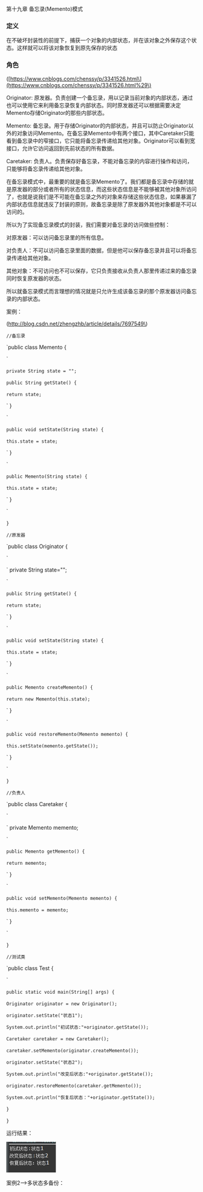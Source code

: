 第十九章 备忘录\(Memento\)模式

### 定义

在不破坏封装性的前提下，捕获一个对象的内部状态，并在该对象之外保存这个状态。这样就可以将该对象恢复到原先保存的状态

### 角色

\([https://www.cnblogs.com/chenssy/p/3341526.html\](https://www.cnblogs.com/chenssy/p/3341526.html%29\)

Originator: 原发器。负责创建一个备忘录，用以记录当前对象的内部状态，通过也可以使用它来利用备忘录恢复内部状态。同时原发器还可以根据需要决定Memento存储Originator的那些内部状态。

Memento: 备忘录。用于存储Originator的内部状态，并且可以防止Originator以外的对象访问Memento。在备忘录Memento中有两个接口，其中Caretaker只能看到备忘录中的窄接口，它只能将备忘录传递给其他对象。Originator可以看到宽接口，允许它访问返回到先前状态的所有数据。

Caretaker: 负责人。负责保存好备忘录，不能对备忘录的内容进行操作和访问，只能够将备忘录传递给其他对象。

在备忘录模式中，最重要的就是备忘录Memento了。我们都是备忘录中存储的就是原发器的部分或者所有的状态信息，而这些状态信息是不能够被其他对象所访问了，也就是说我们是不可能在备忘录之外的对象来存储这些状态信息，如果暴漏了内部状态信息就违反了封装的原则，故备忘录是除了原发器外其他对象都是不可以访问的。

所以为了实现备忘录模式的封装，我们需要对备忘录的访问做些控制：

对原发器：可以访问备忘录里的所有信息。

对负责人：不可以访问备忘录里面的数据，但是他可以保存备忘录并且可以将备忘录传递给其他对象。

其他对象：不可访问也不可以保存，它只负责接收从负责人那里传递过来的备忘录同时恢复原发器的状态。

所以就备忘录模式而言理想的情况就是只允许生成该备忘录的那个原发器访问备忘录的内部状态。

案例：

\(http://blog.csdn.net/zhengzhb/article/details/7697549\)

`//备忘录`

\`public class Memento {

\`

`private String state = "";`

`public String getState() {`

`return state;`

\`    }

\`

`public void setState(String state) {`

`this.state = state;`

\`    }

\`

`public Memento(String state) {`

`this.state = state;`

\`    }

\`

`}`

`//原发器`

\`public class Originator {

\`

\`    private String state="";

\`

`public String getState() {`

`return state;`

\`    }

\`

`public void setState(String state) {`

`this.state = state;`

\`    }

\`

`public Memento createMemento() {`

`return new Memento(this.state);`

\`    }

\`

`public void restoreMemento(Memento memento) {`

`this.setState(memento.getState());`

\`    }

\`

`}`

`//负责人`

\`public class Caretaker {

\`

\`    private Memento memento;

\`

`public Memento getMemento() {`

`return memento;`

\`    }

\`

`public void setMemento(Memento memento) {`

`this.memento = memento;`

\`    }

\`

`}`

`//测试类`

\`public class Test {

\`

`public static void main(String[] args) {`

`Originator originator = new Originator();`

`originator.setState("状态1");`

`System.out.println("初试状态:"+originator.getState());`

`Caretaker caretaker = new Caretaker();`

`caretaker.setMemento(originator.createMemento());`

`originator.setState("状态2");`

`System.out.println("改变后状态:"+originator.getState());`

`originator.restoreMemento(caretaker.getMemento());`

`System.out.println("恢复后状态："+originator.getState());`

`}`

`}`

运行结果：

![](/assets/image19_1.png)

案例2--&gt;多状态多备份：



